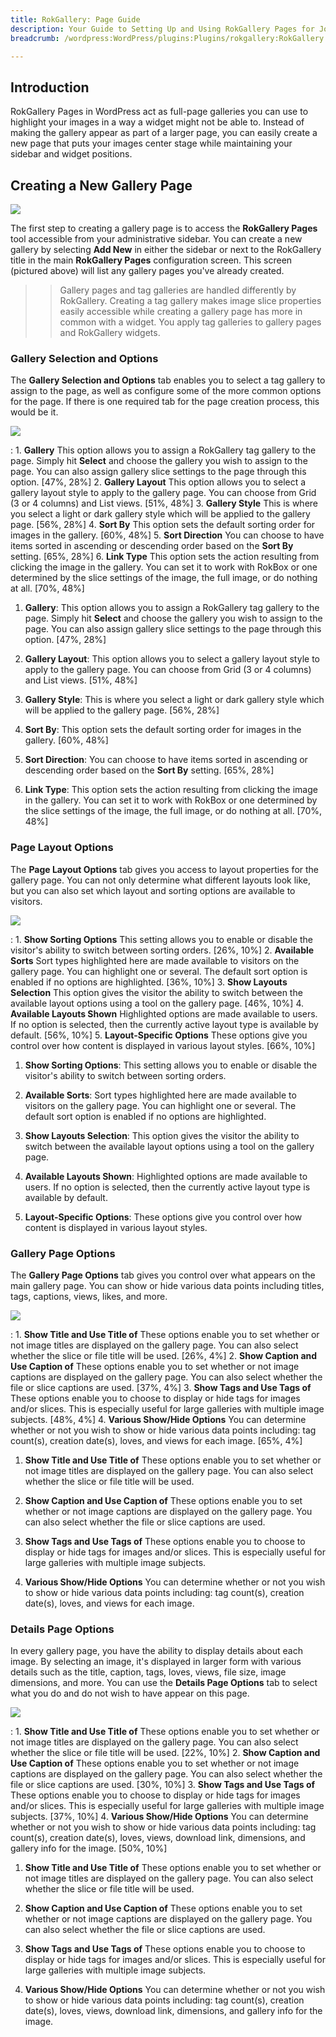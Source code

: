 ```yaml
---
title: RokGallery: Page Guide
description: Your Guide to Setting Up and Using RokGallery Pages for Joomla
breadcrumb: /wordpress:WordPress/plugins:Plugins/rokgallery:RokGallery

---
```


Introduction
-----
RokGallery Pages in WordPress act as full-page galleries you can use to highlight your images in a way a widget might not be able to. Instead of making the gallery appear as part of a larger page, you can easily create a new page that puts your images center stage while maintaining your sidebar and widget positions.

Creating a New Gallery Page
-----
![][page1]

The first step to creating a gallery page is to access the **RokGallery Pages** tool accessible from your administrative sidebar. You can create a new gallery by selecting **Add New** in either the sidebar or next to the RokGallery title in the main **RokGallery Pages** configuration screen. This screen (pictured above) will list any gallery pages you've already created.

>> Gallery pages and tag galleries are handled differently by RokGallery. Creating a tag gallery makes image slice properties easily accessible while creating a gallery page has more in common with a widget. You apply tag galleries to gallery pages and RokGallery widgets. 

### Gallery Selection and Options
The **Gallery Selection and Options** tab enables you to select a tag gallery to assign to the page, as well as configure some of the more common options for the page. If there is one required tab for the page creation process, this would be it.

![][page2]

:   1. **Gallery** This option allows you to assign a RokGallery tag gallery to the page. Simply hit **Select** and choose the gallery you wish to assign to the page. You can also assign gallery slice settings to the page through this option. [47%, 28%]
    2. **Gallery Layout** This option allows you to select a gallery layout style to apply to the gallery page. You can choose from Grid (3 or 4 columns) and List views. [51%, 48%]
    3. **Gallery Style** This is where you select a light or dark gallery style which will be applied to the gallery page. [56%, 28%]
    4. **Sort By** This option sets the default sorting order for images in the gallery. [60%, 48%]
    5. **Sort Direction** You can choose to have items sorted in ascending or descending order based on the **Sort By** setting. [65%, 28%]
    6. **Link Type** This option sets the action resulting from clicking the image in the gallery. You can set it to work with RokBox or one determined by the slice settings of the image, the full image, or do nothing at all. [70%, 48%]

1. **Gallery**: This option allows you to assign a RokGallery tag gallery to the page. Simply hit **Select** and choose the gallery you wish to assign to the page. You can also assign gallery slice settings to the page through this option. [47%, 28%]

2. **Gallery Layout**: This option allows you to select a gallery layout style to apply to the gallery page. You can choose from Grid (3 or 4 columns) and List views. [51%, 48%]

3. **Gallery Style**: This is where you select a light or dark gallery style which will be applied to the gallery page. [56%, 28%]

4. **Sort By**: This option sets the default sorting order for images in the gallery. [60%, 48%]

5. **Sort Direction**: You can choose to have items sorted in ascending or descending order based on the **Sort By** setting. [65%, 28%]

6. **Link Type**: This option sets the action resulting from clicking the image in the gallery. You can set it to work with RokBox or one determined by the slice settings of the image, the full image, or do nothing at all. [70%, 48%]

### Page Layout Options
The **Page Layout Options** tab gives you access to layout properties for the gallery page. You can not only determine what different layouts look like, but you can also set which layout and sorting options are available to visitors.

![][page3]

:   1. **Show Sorting Options** This setting allows you to enable or disable the visitor's ability to switch between sorting orders. [26%, 10%]
    2. **Available Sorts** Sort types highlighted here are made available to visitors on the gallery page. You can highlight one or several. The default sort option is enabled if no options are highlighted. [36%, 10%]
    3. **Show Layouts Selection** This option gives the visitor the ability to switch between the available layout options using a tool on the gallery page. [46%, 10%]
    4. **Available Layouts Shown** Highlighted options are made available to users. If no option is selected, then the currently active layout type is available by default. [56%, 10%]
    5. **Layout-Specific Options** These options give you control over how content is displayed in various layout styles. [66%, 10%]

1. **Show Sorting Options**: This setting allows you to enable or disable the visitor's ability to switch between sorting orders.

2. **Available Sorts**: Sort types highlighted here are made available to visitors on the gallery page. You can highlight one or several. The default sort option is enabled if no options are highlighted.

3. **Show Layouts Selection**: This option gives the visitor the ability to switch between the available layout options using a tool on the gallery page.

4. **Available Layouts Shown**: Highlighted options are made available to users. If no option is selected, then the currently active layout type is available by default.

5. **Layout-Specific Options**: These options give you control over how content is displayed in various layout styles.


### Gallery Page Options
The **Gallery Page Options** tab gives you control over what appears on the main gallery page. You can show or hide various data points including titles, tags, captions, views, likes, and more.

![][page5]

:   1. **Show Title and Use Title of** These options enable you to set whether or not image titles are displayed on the gallery page. You can also select whether the slice or file title will be used. [26%, 4%]
    2. **Show Caption and Use Caption of** These options enable you to set whether or not image captions are displayed on the gallery page. You can also select whether the file or slice captions are used. [37%, 4%]
    3. **Show Tags and Use Tags of** These options enable you to choose to display or hide tags for images and/or slices. This is especially useful for large galleries with multiple image subjects. [48%, 4%]
    4. **Various Show/Hide Options** You can determine whether or not you wish to show or hide various data points including: tag count(s), creation date(s), loves, and views for each image. [65%, 4%]

1. **Show Title and Use Title of** These options enable you to set whether or not image titles are displayed on the gallery page. You can also select whether the slice or file title will be used.

2. **Show Caption and Use Caption of** These options enable you to set whether or not image captions are displayed on the gallery page. You can also select whether the file or slice captions are used.

3. **Show Tags and Use Tags of** These options enable you to choose to display or hide tags for images and/or slices. This is especially useful for large galleries with multiple image subjects.

4. **Various Show/Hide Options** You can determine whether or not you wish to show or hide various data points including: tag count(s), creation date(s), loves, and views for each image.


### Details Page Options
In every gallery page, you have the ability to display details about each image. By selecting an image, it's displayed in larger form with various details such as the title, caption, tags, loves, views, file size, image dimensions, and more. You can use the **Details Page Options** tab to select what you do and do not wish to have appear on this page.

![][page4]

:   1. **Show Title and Use Title of** These options enable you to set whether or not image titles are displayed on the gallery page. You can also select whether the slice or file title will be used. [22%, 10%]
    2. **Show Caption and Use Caption of** These options enable you to set whether or not image captions are displayed on the gallery page. You can also select whether the file or slice captions are used. [30%, 10%]
    3. **Show Tags and Use Tags of** These options enable you to choose to display or hide tags for images and/or slices. This is especially useful for large galleries with multiple image subjects. [37%, 10%]
    4. **Various Show/Hide Options** You can determine whether or not you wish to show or hide various data points including: tag count(s), creation date(s), loves, views, download link, dimensions, and gallery info for the image. [50%, 10%]

1. **Show Title and Use Title of** These options enable you to set whether or not image titles are displayed on the gallery page. You can also select whether the slice or file title will be used.

2. **Show Caption and Use Caption of** These options enable you to set whether or not image captions are displayed on the gallery page. You can also select whether the file or slice captions are used.

3. **Show Tags and Use Tags of** These options enable you to choose to display or hide tags for images and/or slices. This is especially useful for large galleries with multiple image subjects.

4. **Various Show/Hide Options** You can determine whether or not you wish to show or hide various data points including: tag count(s), creation date(s), loves, views, download link, dimensions, and gallery info for the image.

[admin1]: assets/wp_rokgallery_admin_1.jpeg
[admin2]: assets/wp_rokgallery_admin_2.jpeg
[admin3]: assets/wp_rokgallery_admin_3.jpeg
[admin4]: assets/wp_rokgallery_admin_4.jpeg
[install]: assets/wp_rokgallery_install.jpeg
[install2]: assets/wp_rokgallery_install_1.jpeg
[page1]: assets/wp_rokgallery_page_1.jpeg
[page2]: assets/wp_rokgallery_page_2.jpeg
[page3]: assets/wp_rokgallery_page_3.jpeg
[page4]: assets/wp_rokgallery_page_4.jpeg
[page5]: assets/wp_rokgallery_page_5.jpeg
[settings]: assets/wp_rokgallery_settings.jpeg
[widget1]: assets/wp_rokgallery_widget_1.jpeg
[widget2]: assets/wp_rokgallery_widget_2.jpeg
[widget3]: assets/wp_rokgallery_widget_3.jpeg
[widget4]: assets/wp-rokgallery_widget_4.jpeg